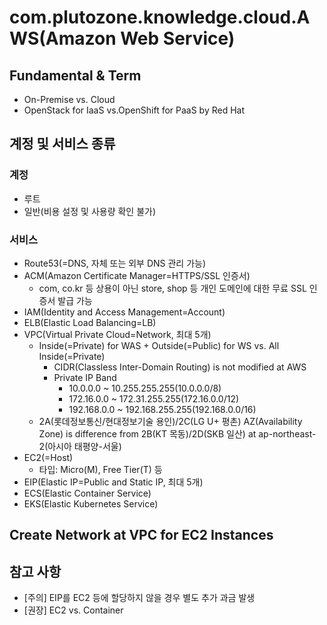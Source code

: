 # com.plutozone.knowledge.cloud.AWS(Amazon Web Service)


## Fundamental & Term
- On-Premise vs. Cloud
- OpenStack for IaaS vs.OpenShift for PaaS by Red Hat


## 계정 및 서비스 종류
### 계정
- 루트
- 일반(비용 설정 및 사용량 확인 불가)

### 서비스
- Route53(=DNS, 자체 또는 외부 DNS 관리 가능)
- ACM(Amazon Certificate Manager=HTTPS/SSL 인증서)
  - com, co.kr 등 상용이 아닌 store, shop 등 개인 도메인에 대한 무료 SSL 인증서 발급 가능
- IAM(Identity and Access Management=Account)
- ELB(Elastic Load Balancing=LB)
- VPC(Virtual Private Cloud=Network, 최대 5개)
  	- Inside(=Private) for WAS + Outside(=Public) for WS vs. All Inside(=Private)
	  - CIDR(Classless Inter-Domain Routing) is not modified at AWS
	  - Private IP Band
		  - 10.0.0.0 ~ 10.255.255.255(10.0.0.0/8)
		  - 172.16.0.0 ~ 172.31.255.255(172.16.0.0/12)
		  - 192.168.0.0 ~ 192.168.255.255(192.168.0.0/16)
   - 2A(롯데정보통신/현대정보기술 용인)/2C(LG U+ 평촌) AZ(Availability Zone) is difference from 2B(KT 목동)/2D(SKB 일산) at ap-northeast-2(아시아 태평양-서울)
- EC2(=Host)
  - 타입: Micro(M), Free Tier(T) 등
- EIP(Elastic IP=Public and Static IP, 최대 5개)
- ECS(Elastic Container Service)
- EKS(Elastic Kubernetes Service)


## Create Network at VPC for EC2 Instances


## 참고 사항
- [주의] EIP를 EC2 등에 할당하지 않을 경우 별도 추가 과금 발생
- [권장] EC2 vs. Container

